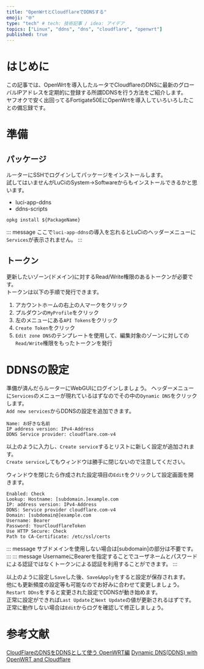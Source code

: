 ```yaml
---
title: "OpenWrtとCloudflareでDDNSする"
emoji: "🌐" 
type: "tech" # tech: 技術記事 / idea: アイデア
topics: ["Linux", "ddns", "dns", "cloudflare", "openwrt"]
published: true
---
```


# はじめに
この記事では、OpenWrtを導入したルータでCloudflareのDNSに最新のグローバルIPアドレスを定期的に登録する所謂DDNSを行う方法をご紹介します。  
ヤフオクで安く出回ってるFortigate50EにOpenWrtを導入していろいろしたことの備忘録です。

# 準備
## パッケージ
ルーターにSSHでログインしてパッケージをインストールします。  
試してはいませんがLuCiのSystem→Softwareからもインストールできるかと思います。
- luci-app-ddns
- ddns-scripts
```
opkg install ${PackageName}
```
::: message
ここで``luci-app-ddns``の導入を忘れるとLuCiのヘッダーメニューに``Services``が表示されません。
:::

## トークン
更新したいゾーン(ドメイン)に対するRead/Write権限のあるトークンが必要です。  
トークンは以下の手順で発行できます。  
1. アカウントホームの右上の人マークをクリック
2. プルダウンの``MyProfile``をクリック
3. 左のメニューにある``API Tokens``をクリック
4. ``Create Token``をクリック
5. ``Edit zone DNS``のテンプレートを使用して、編集対象のゾーンに対しての``Read/Write``権限をもったトークンを発行

# DDNSの設定
準備が済んだらルーターにWebGUIにログインしましょう。
ヘッダーメニューに``Services``のメニューが現れているはずなのでその中の``Dynamic DNS``をクリックします。  
``Add new services``からDDNSの設定を追加できます。  
```
Name: お好きな名前
IP address version: IPv4-Address
DDNS Service provider: cloudflare.com-v4
```
以上のように入力し、``Create service``するとリストに新しく設定が追加されます。  
``Create service``してもウィンドウは勝手に閉じないので注意してください。    

ウィンドウを閉じたら作成された設定項目の``Edit``をクリックして設定画面を開きます。  
```
Enabled: Check
Lookup: Hostname: [subdomain.]example.com
IP: address version: IPv4-Address
DDNS: Service provider cloudflare.com-v4
Domain: [subdomain@]example.com
Username: Bearer
Password: YourCloudflareToken
Use HTTP Secure: Check
Path to CA-Certificate: /etc/ssl/certs
```
::: message
サブドメインを使用しない場合は[subdomain]の部分は不要です。
:::
::: message
UsernameにBearerを指定することでユーザネームとパスワードによる認証ではなくトークンによる認証を利用することができます。
:::

以上のように設定し``Save``した後、``Save&Apply``をすると設定が保存されます。  
他にも更新頻度の設定等も可能なのでお好みに合わせて変更しましょう。  
``Restart DDns``をすると変更された設定でDDNSが動き始めます。  
正常に設定ができれば``Last Update``と``Next Update``の値が更新されるはずです。  
正常に動作しない場合は``Edit``からログを確認して修正しましょう。  

# 参考文献

[CloudFlareのDNSをDDNSとして使う OpenWRT編](https://intinfinity.com/index.php/archives/107)
[Dynamic DNS(DDNS) with OpenWRT and Cloudflare](https://alexskra.com/blog/dynamc-dnsddns-with-openwrt-and-cloudflare/)
